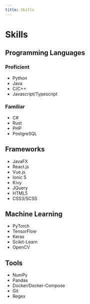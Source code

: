 ```yaml
---
title: Skills 
---
```


# Skills

## Programming Languages

### Proficient

- Python
- Java
- C/C++
- Javascript/Typescript

### Familiar

- C#
- Rust
- PHP
- PostgreSQL

## Frameworks

- JavaFX
- React.js
- Vue.js
- Ionic 5
- Kivy
- JQuery
- HTML5
- CSS3/SCSS

## Machine Learning

- PyTorch
- TensorFlow
- Keras
- Scikit-Learn
- OpenCV

## Tools

- NumPy
- Pandas
- Docker/Docker-Compose
- Git
- Regex